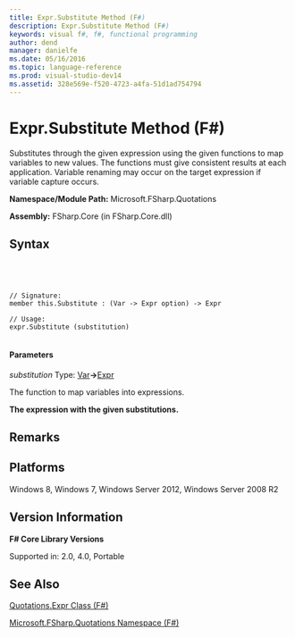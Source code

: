 ```yaml
---
title: Expr.Substitute Method (F#)
description: Expr.Substitute Method (F#)
keywords: visual f#, f#, functional programming
author: dend
manager: danielfe
ms.date: 05/16/2016
ms.topic: language-reference
ms.prod: visual-studio-dev14
ms.assetid: 328e569e-f520-4723-a4fa-51d1ad754794 
---
```


# Expr.Substitute Method (F#)

Substitutes through the given expression using the given functions to map variables to new values. The functions must give consistent results at each application. Variable renaming may occur on the target expression if variable capture occurs.

**Namespace/Module Path:** Microsoft.FSharp.Quotations

**Assembly:** FSharp.Core (in FSharp.Core.dll)


## Syntax



```




// Signature:
member this.Substitute : (Var -> Expr option) -> Expr

// Usage:
expr.Substitute (substitution)


```





#### Parameters
*substitution*
Type: [Var](http://msdn.microsoft.com/en-us/library/2b1237f9-d897-4bcf-872a-4a297db3f7b5)**-&gt;**[Expr](http://msdn.microsoft.com/en-us/library/ed6a2caf-69d4-45c2-ab97-e9b3be9bce65)


The function to map variables into expressions.



**The expression with the given substitutions.**
## Remarks

## Platforms
Windows 8, Windows 7, Windows Server 2012, Windows Server 2008 R2


## Version Information
**F# Core Library Versions**

Supported in: 2.0, 4.0, Portable




## See Also
[Quotations.Expr Class &#40;F&#35;&#41;](Quotations.Expr-Class-%5BFSharp%5D.md)

[Microsoft.FSharp.Quotations Namespace &#40;F&#35;&#41;](Microsoft.FSharp.Quotations-Namespace-%5BFSharp%5D.md)

